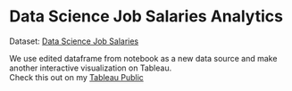 # Data Science Job Salaries Analytics

Dataset: [Data Science Job Salaries](https://www.kaggle.com/datasets/ruchi798/data-science-job-salaries)

We use edited dataframe from notebook as a new data source and make another interactive visualization on Tableau. <br>
Check this out on my [Tableau Public](https://public.tableau.com/app/profile/prayoga.triady/viz/DSSalaryAnalytics/Dashboard1?publish=yes)

